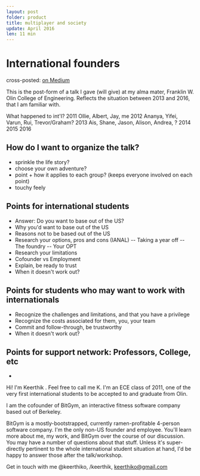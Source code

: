 ```yaml
---
layout: post
folder: product
title: multiplayer and society
update: April 2016
len: 11 min
---
```


# International founders

<div class="essay-subtext">cross-posted: <a href="https://medium.com/@keerthiko">on Medium</a></div>

This is the post-form of a talk I gave (will give) at my alma mater, Franklin W. Olin College of Engineering. Reflects the situation between 2013 and 2016, that I am familiar with.

What happened to int'l?
2011 Ollie, Albert, 	Jay, me
2012 Ananya, 			Yifei, Varun, Rui, Trevor/Graham?
2013 Ais, Shane, Jason, Alison, Andrea, ?
2014 
2015 
2016 

## How do I want to organize the talk?
- sprinkle the life story?
- choose your own adventure?
- point + how it applies to each group? (keeps everyone involved on each point)
- touchy feely

## Points for international students
- Answer: Do you want to base out of the US?
- Why you'd want to base out of the US
- Reasons not to be based out of the US
- Research your options, pros and cons (IANAL)
-- Taking a year off
-- The foundry
-- Your OPT
- Research your limitations
- Cofounder vs Employment
- Explain, be ready to trust
- When it doesn't work out?

## Points for students who may want to work with internationals
- Recognize the challenges and limitations, and that you have a privilege
- Recognize the costs associated for them, you, your team
- Commit and follow-through, be trustworthy
- When it doesn't work out?

## Points for support network: Professors, College, etc
- 

Hi! I'm Keerthik <Omanakuttan>. Feel free to call me K. I'm an ECE class of 2011, one of the very first international students to be accepted to and graduate from Olin.

I am the cofounder of BitGym, an interactive fitness software company based out of Berkeley.

BitGym is a mostly-bootstrapped, currently ramen-profitable 4-person software company. I'm the only non-US founder and employee. You'll learn more about me, my work, and BitGym over the course of our discussion. You may have a number of questions about that stuff. Unless it's super-directly pertinent to the whole international student situation at hand, I'd be happy to answer those after the talk/workshop.


Get in touch with me @keerthiko, /keerthik, keerthiko@gmail.com



